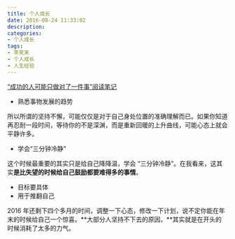```yaml
---
title: 个人成长
date: 2016-08-24 11:33:02
description:
categories:
- 个人成长
tags:
- 李笑来
- 个人成长
- 人生经验
---
```


[“成功的人可能只做对了一件事”阅读笔记](http://mp.weixin.qq.com/s?__biz=MzAwMDgyMTA3Mg==&mid=2650056791&idx=1&sn=f8e3eaa2b2909e3d9c33e6837f2981c2&scene=0#rd)

- 熟悉事物发展的趋势

所以所谓的坚持不懈，可能仅仅是对于自己身处位置的准确理解而已。如果你知道再忍耐一段时间，等待你的不是深渊，而是重新回暖的上升曲线，可能心态上就会平静许多。

- 学会“三分钟冷静”

这个时候最重要的其实只是给自己降降温，学会 “三分钟冷静”。在我看来，这其实**是比失望的时候给自己鼓励都要难得多的事情**。

- 目标要具体
- 用于推翻自己

2016 年还剩下四个多月的时间，调整一下心态，修改一下计划，说不定你能在年末的时候给自己一个惊喜。**大部分人坚持不下去的原因，**其实就是在开头的时候消耗了太多的力气。
